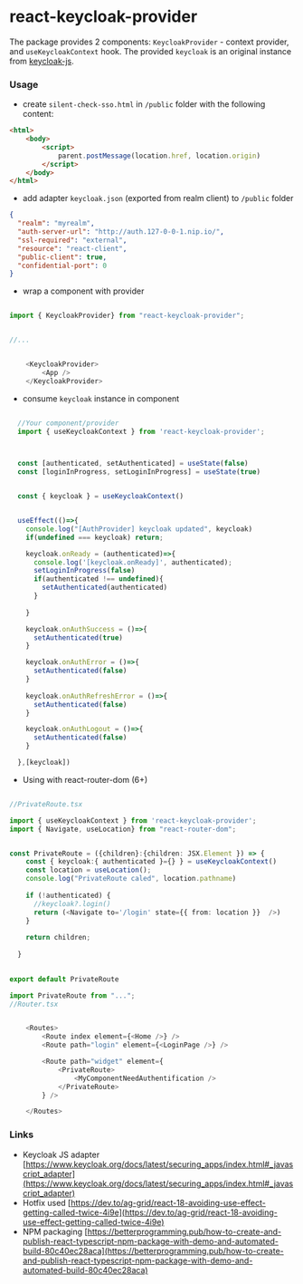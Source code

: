 # react-keycloak-provider


The package provides 2 components: `KeycloakProvider` - context provider, and `useKeycloakContext` hook.
The provided `keycloak` is an original instance from [keycloak-js](https://www.npmjs.com/package/keycloak-js).


### Usage


* create `silent-check-sso.html` in `/public` folder with the following content:

```html
<html>
    <body>
        <script>
            parent.postMessage(location.href, location.origin)
        </script>
    </body>
</html>

```

* add adapter `keycloak.json` (exported from realm client) to `/public` folder

```json
{
  "realm": "myrealm",
  "auth-server-url": "http://auth.127-0-0-1.nip.io/",
  "ssl-required": "external",
  "resource": "react-client",
  "public-client": true,
  "confidential-port": 0
}
```


* wrap a component with provider

```typescript

import { KeycloakProvider} from "react-keycloak-provider";


//...


    <KeycloakProvider>
        <App />
    </KeycloakProvider>

```


* consume `keycloak` instance in component


```typescript

  //Your component/provider
  import { useKeycloakContext } from 'react-keycloak-provider';



  const [authenticated, setAuthenticated] = useState(false)
  const [loginInProgress, setLoginInProgress] = useState(true)


  const { keycloak } = useKeycloakContext()


  useEffect(()=>{
    console.log("[AuthProvider] keycloak updated", keycloak)
    if(undefined === keycloak) return;

    keycloak.onReady = (authenticated)=>{
      console.log('[keycloak.onReady]', authenticated);
      setLoginInProgress(false)
      if(authenticated !== undefined){
        setAuthenticated(authenticated)
      }
    
    }

    keycloak.onAuthSuccess = ()=>{
      setAuthenticated(true)
    }

    keycloak.onAuthError = ()=>{
      setAuthenticated(false)
    }    
    
    keycloak.onAuthRefreshError = ()=>{
      setAuthenticated(false)
    }

    keycloak.onAuthLogout = ()=>{
      setAuthenticated(false)
    }

  },[keycloak])

```




* Using with react-router-dom (6+)

```typescript

//PrivateRoute.tsx

import { useKeycloakContext } from 'react-keycloak-provider';
import { Navigate, useLocation} from "react-router-dom";


const PrivateRoute = ({children}:{children: JSX.Element }) => {
    const { keycloak:{ authenticated }={} } = useKeycloakContext()
    const location = useLocation();
    console.log("PrivateRoute caled", location.pathname)
  
    if (!authenticated) {
      //keycloak?.login()
      return (<Navigate to='/login' state={{ from: location }}  />)
    }
  
    return children;
  
  }

  
export default PrivateRoute

```


```typescript
import PrivateRoute from "...";
//Router.tsx


    <Routes>
        <Route index element={<Home />} />
        <Route path="login" element={<LoginPage />} />

        <Route path="widget" element={
            <PrivateRoute>
                <MyComponentNeedAuthentification />
            </PrivateRoute>
        } />

    </Routes>

```


### Links

* Keycloak JS adapter [https://www.keycloak.org/docs/latest/securing_apps/index.html#_javascript_adapter](https://www.keycloak.org/docs/latest/securing_apps/index.html#_javascript_adapter)
* Hotfix used [https://dev.to/ag-grid/react-18-avoiding-use-effect-getting-called-twice-4i9e](https://dev.to/ag-grid/react-18-avoiding-use-effect-getting-called-twice-4i9e)
* NPM packaging [https://betterprogramming.pub/how-to-create-and-publish-react-typescript-npm-package-with-demo-and-automated-build-80c40ec28aca](https://betterprogramming.pub/how-to-create-and-publish-react-typescript-npm-package-with-demo-and-automated-build-80c40ec28aca)
